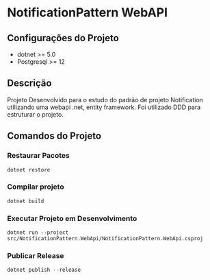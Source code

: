 # NotificationPattern WebAPI

## Configurações do Projeto

- dotnet >= 5.0
- Postgresql >= 12

## Descrição
Projeto Desenvolvido para o estudo do padrão de projeto Notification utilizando uma webapi .net, entity framework. Foi utilizado DDD para estruturar o projeto.

## Comandos do Projeto
### Restaurar Pacotes
```
dotnet restore
```

### Compilar projeto
```
dotnet build
```

### Executar Projeto em Desenvolvimento
```
dotnet run --project src/NotificationPattern.WebApi/NotificationPattern.WebApi.csproj
```

### Publicar Release
```
dotnet publish --release
```